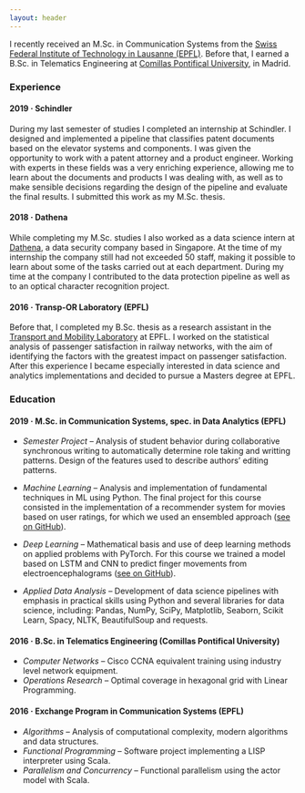 ```yaml
---
layout: header
---
```


I recently received an M.Sc. in Communication Systems from the [Swiss Federal Institute of Technology in Lausanne (EPFL)](https://www.epfl.ch/en/). Before that, I earned a B.Sc. in Telematics Engineering at [Comillas Pontifical University](https://www.comillas.edu/en/), in Madrid.

### Experience

#### 2019 · Schindler
During my last semester of studies I completed an internship at Schindler. I designed and implemented a pipeline that classifies patent documents based on the elevator systems and components. I was given the opportunity to work with a patent attorney and a product engineer. Working with experts in these fields was a very enriching experience, allowing me to learn about the documents and products I was dealing with, as well as to make sensible decisions regarding the design of the pipeline and evaluate the final results. I submitted this work as my M.Sc. thesis.

#### 2018 · Dathena
While completing my M.Sc. studies I also worked as a data science intern at [Dathena](https://www.dathena.io/), a data security company based in Singapore. At the time of my internship the company still had not exceeded 50 staff, making it possible to learn about some of the tasks carried out at each department. During my time at the company I contributed to the data protection pipeline as well as to an optical character recognition project.

#### 2016 · Transp-OR Laboratory (EPFL)
Before that, I completed my B.Sc. thesis as a research assistant in the [Transport and Mobility Laboratory](https://www.epfl.ch/labs/transp-or/) at EPFL. I worked on the statistical analysis of passenger satisfaction in railway networks, with the aim of identifying the factors with the greatest impact on passenger satisfaction. After this experience I became especially interested in data science and
analytics implementations and decided to pursue a Masters degree at EPFL.


<!-- ### Education

I received a B.Sc. in  The degree covered many topics at the intersection of Computer Science and Electrical Engineering, including signal processing, software engineering and computer networks.



I have taken the courses in Data Analysis and Machine Learning, both of which have a strong focus on practical assign-
ments and have allowed me to gain experience with Python and its main machine learning libraries. For one of the
final projects my team and I implemented all the fundamental steps of the data science pipeline in order to quantify
the impact that a certain event had on the Twitter community. I have also gained experience in Deep Learning with
the PyTorch and Tensorflow frameworks and I am familiar with the Information Retrieval, Data Mining and Natural
Language Processing concepts and algorithms. -->

### Education

#### 2019 · M.Sc. in Communication Systems, spec. in Data Analytics (EPFL)

- _Semester Project_ – Analysis of student behavior during collaborative synchronous writing to automatically determine role taking and writting patterns. Design of the features used to describe authors’ editing patterns.

- _Machine Learning_ – Analysis and implementation of fundamental techniques in ML using Python. The final project for this course consisted in the implementation of a recommender system for movies based on user ratings, for which we used an ensembled approach ([see on GitHub](https://github.com/lumosan/deeplearning2018/tree/master/Projects/Project1)).

- _Deep Learning_ – Mathematical basis and use of deep learning methods on applied problems with PyTorch. For this course we trained a model based on LSTM and CNN to predict finger movements from electroencephalograms ([see on GitHub](https://github.com/lumosan/ml2017-projects/tree/master/project2/project_recommender_system)).

- _Applied Data Analysis_ – Development of data science pipelines with emphasis in practical skills using Python and several libraries for data science, including: Pandas, NumPy, SciPy, Matplotlib, Seaborn, Scikit Learn, Spacy, NLTK, BeautifulSoup and requests.

#### 2016 · B.Sc. in Telematics Engineering (Comillas Pontifical University)
<!-- _2ND HIGHEST GPA IN MAJOR 7.95/10_ -->

* _Computer Networks_ – Cisco CCNA equivalent training using industry level network equipment.
* _Operations Research_ – Optimal coverage in hexagonal grid with Linear Programming.

#### 2016 · Exchange Program in Communication Systems (EPFL)
* _Algorithms_ – Analysis of computational complexity, modern algorithms and data structures.
* _Functional Programming_ – Software project implementing a LISP interpreter using Scala.
* _Parallelism and Concurrency_ – Functional parallelism using the actor model with Scala.